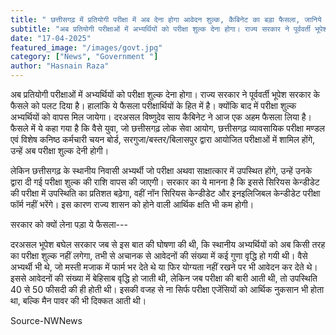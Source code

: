 ```yaml
---
title: " छत्तीसगढ़ में प्रतियोगी परीक्षा में अब देना होगा आवेदन शुल्क, कैबिनेट का बड़ा फैसला, जानिये पैसा वापस पाने के लिए अभ्यर्थियों क्या करना होगा"
subtitle: "अब प्रतियोगी परीक्षाओं में अभ्यर्थियों को परीक्षा शुल्क देना होगा। राज्य सरकार ने पूर्ववर्ती भूपेश सरकार के फैसले को पलट दिया है। हालांकि ये फैसला परीक्षार्थियों के हित में है।"
date: "17-04-2025"
featured_image: "/images/govt.jpg"
category: ["News", "Government "]
author: "Hasnain Raza"
---
```


अब प्रतियोगी परीक्षाओं में अभ्यर्थियों को परीक्षा शुल्क देना होगा। राज्य सरकार ने पूर्ववर्ती भूपेश सरकार के फैसले को पलट दिया है। हालांकि ये फैसला परीक्षार्थियों के हित में है। क्योंकि बाद में परीक्षा शुल्क अभ्यर्थियों को वापस मिल जायेगा। दरअसल विष्णुदेव साय कैबिनेट ने आज एक अहम फैसला लिया है। फैसले में ये कहा गया है कि वैसे युवा, जो छत्तीसगढ़ लोक सेवा आयोग, छत्तीसगढ़ व्यावसायिक परीक्षा मण्डल एवं विशेष कनिष्ठ कर्मचारी चयन बोर्ड, सरगुजा/बस्तर/बिलासपुर द्वारा आयोजित परीक्षाओं में शामिल होंगे, उन्हें अब परीक्षा शुल्क देनी होगी।


लेकिन छत्तीसगढ़ के स्थानीय निवासी अभ्यर्थी जो परीक्षा अथवा साक्षात्कार में उपस्थित होंगे, उन्हें उनके द्वारा दी गई परीक्षा शुल्क की राशि वापस की जाएगी। सरकार का ये मानना है कि इससे सिरियस केन्डीडेट की परीक्षा में उपस्थिति का प्रतिशत बढ़ेगा, वहीं नॉन सिरियस केन्डीडेट और इनइलिजिबल केन्डीडेट परीक्षा फॉर्म नहीं भरेंगे। इस कारण राज्य शासन को होने वाली आर्थिक क्षति भी कम होगी।

सरकार को क्यों लेना पड़ा ये फैसला---


दरअसल भूपेश बघेल सरकार जब से इस बात की घोषणा की थी, कि स्थानीय अभ्यर्थियों को अब किसी तरह का परीक्षा शुल्क नहीं लगेगा, तभी से अचानक से आवेदनों की संख्या में कई गुणा वृद्धि हो गयी थी। वैसे अभ्यर्थी भी थे, जो मस्ती मजाक में फार्म भर देते थे या फिर योग्यता नहीं रखने पर भी आवेदन कर देते थे। इससे आवेदनों की संख्या में बेहिसाब वृद्धि हो जाती थी, लेकिन जब परीक्षा की बारी आती थी, तो उपस्थिति 40 से 50 फीसदी की ही होती थी। इसकी वजह से ना सिर्फ परीक्षा एजेंसियों को आर्थिक नुकसान भी होता था, बल्कि मैन पावर की भी दिक्कत आती थी।

Source-NWNews